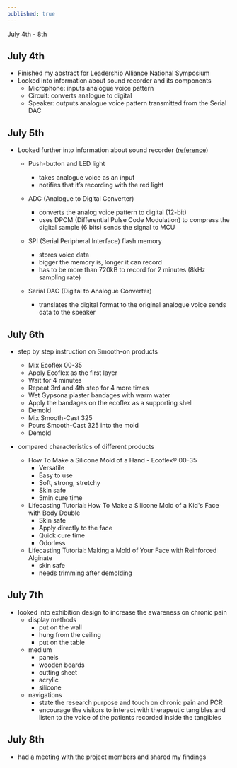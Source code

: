 ```yaml
---
published: true
---
```

July 4th - 8th
## July 4th
- Finished my abstract for Leadership Alliance National Symposium
- Looked into information about sound recorder and its components
	- Microphone: inputs analogue voice pattern
	- Circuit: converts analogue to digital
    - Speaker: outputs analogue voice pattern transmitted from the Serial DAC


## July 5th
- Looked further into information about sound recorder ([reference](https://www.silabs.com/documents/public/application-notes/AN278.pdf))
	- Push-button and LED light
		- takes analogue voice as an input
		- notifies that it’s recording with the red light

	- ADC (Analogue to Digital Converter)
		- converts the analog voice pattern to digital (12-bit)
		- uses DPCM (Differential Pulse Code Modulation) to compress the digital sample (6 bits) sends the signal to MCU

	- SPI (Serial Peripheral Interface) flash memory
		- stores voice data
		- bigger the memory is, longer it can record
		- has to be more than 720kB to record for 2 minutes (8kHz sampling rate)

	- Serial DAC (Digital to Analogue Converter)
		- translates the digital format to the original analogue voice sends data to the speaker

## July 6th
- step by step instruction on Smooth-on products
	- Mix Ecoflex 00-35
	- Apply Ecoflex as the first layer
	- Wait for 4 minutes
	- Repeat 3rd and 4th step for 4 more times
	- Wet Gypsona plaster bandages with warm water
	- Apply the bandages on the ecoflex as a supporting shell
	- Demold
	- Mix Smooth-Cast 325
	- Pours Smooth-Cast 325 into the mold
	- Demold

- compared characteristics of different products
	- How To Make a Silicone Mold of a Hand - Ecoflex® 00-35
    	- Versatile
		- Easy to use
		- Soft, strong, stretchy
		- Skin safe
		- 5min cure time
	- Lifecasting Tutorial: How To Make a Silicone Mold of a Kid's Face with Body Double
		- Skin safe
		- Apply directly to the face
		- Quick cure time
		- Odorless
   	- Lifecasting Tutorial: Making a Mold of Your Face with Reinforced Alginate
    	- skin safe
        - needs trimming after demolding
        
## July 7th
- looked into exhibition design to increase the awareness on chronic pain
	- display methods
    	- put on the wall
		- hung from the ceiling
		- put on the table
	- medium
    	- panels
		- wooden boards
		- cutting sheet
		- acrylic
		- silicone
    - navigations
    	- state the research purpose and touch on chronic pain and PCR
		- encourage the visitors to interact with therapeutic tangibles and listen to the voice of the patients recorded inside the tangibles

## July 8th
- had a meeting with the project members and shared my findings
